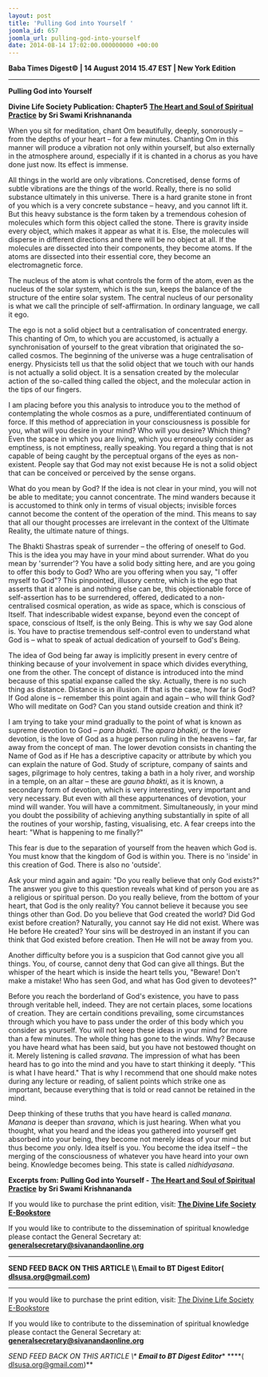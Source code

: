 ```yaml
---
layout: post
title: 'Pulling God into Yourself '
joomla_id: 657
joomla_url: pulling-god-into-yourself
date: 2014-08-14 17:02:00.000000000 +00:00
---
```

  













































**Baba Times Digest© | 14 August 2014 15.47 EST | New York Edition**

* * *  

 **Pulling God into Yourself**



**Divine Life Society Publication: Chapter5** [**The Heart and Soul of Spiritual Practice**](http://www.swami-krishnananda.org/heart/heart_05.html) **by Sri Swami Krishnananda**

When you sit for meditation, chant Om beautifully, deeply, sonorously – from the depths of your heart – for a few minutes. Chanting Om in this manner will produce a vibration not only within yourself, but also externally in the atmosphere around, especially if it is chanted in a chorus as you have done just now. Its effect is immense.

All things in the world are only vibrations. Concretised, dense forms of subtle vibrations are the things of the world. Really, there is no solid substance ultimately in this universe. There is a hard granite stone in front of you which is a very concrete substance – heavy, and you cannot lift it. But this heavy substance is the form taken by a tremendous cohesion of molecules which form this object called the stone. There is gravity inside every object, which makes it appear as what it is. Else, the molecules will disperse in different directions and there will be no object at all. If the molecules are dissected into their components, they become atoms. If the atoms are dissected into their essential core, they become an electromagnetic force.

The nucleus of the atom is what controls the form of the atom, even as the nucleus of the solar system, which is the sun, keeps the balance of the structure of the entire solar system. The central nucleus of our personality is what we call the principle of self-affirmation. In ordinary language, we call it ego.

The ego is not a solid object but a centralisation of concentrated energy. This chanting of Om, to which you are accustomed, is actually a synchronisation of yourself to the great vibration that originated the so-called cosmos. The beginning of the universe was a huge centralisation of energy. Physicists tell us that the solid object that we touch with our hands is not actually a solid object. It is a sensation created by the molecular action of the so-called thing called the object, and the molecular action in the tips of our fingers.

I am placing before you this analysis to introduce you to the method of contemplating the whole cosmos as a pure, undifferentiated continuum of force. If this method of appreciation in your consciousness is possible for you, what will you desire in your mind? Who will you desire? Which thing? Even the space in which you are living, which you erroneously consider as emptiness, is not emptiness, really speaking. You regard a thing that is not capable of being caught by the perceptual organs of the eyes as non-existent. People say that God may not exist because He is not a solid object that can be conceived or perceived by the sense organs.

What do you mean by God? If the idea is not clear in your mind, you will not be able to meditate; you cannot concentrate. The mind wanders because it is accustomed to think only in terms of visual objects; invisible forces cannot become the content of the operation of the mind. This means to say that all our thought processes are irrelevant in the context of the Ultimate Reality, the ultimate nature of things.

The Bhakti Shastras speak of surrender – the offering of oneself to God. This is the idea you may have in your mind about surrender. What do you mean by 'surrender'? You have a solid body sitting here, and are you going to offer this body to God? Who are you offering when you say, "I offer myself to God"? This pinpointed, illusory centre, which is the ego that asserts that it alone is and nothing else can be, this objectionable force of self-assertion has to be surrendered, offered, dedicated to a non-centralised cosmical operation, as wide as space, which is conscious of Itself. That indescribable widest expanse, beyond even the concept of space, conscious of Itself, is the only Being. This is why we say God alone is. You have to practise tremendous self-control even to understand what God is – what to speak of actual dedication of yourself to God's Being.

The idea of God being far away is implicitly present in every centre of thinking because of your involvement in space which divides everything, one from the other. The concept of distance is introduced into the mind because of this spatial expanse called the sky. Actually, there is no such thing as distance. Distance is an illusion. If that is the case, how far is God? If God alone is – remember this point again and again – who will think God? Who will meditate on God? Can you stand outside creation and think it?

I am trying to take your mind gradually to the point of what is known as supreme devotion to God – _para bhakti_. The _apara bhakti_, or the lower devotion, is the love of God as a huge person ruling in the heavens – far, far away from the concept of man. The lower devotion consists in chanting the Name of God as if He has a descriptive capacity or attribute by which you can explain the nature of God. Study of scripture, company of saints and sages, pilgrimage to holy centres, taking a bath in a holy river, and worship in a temple, on an altar – these are _gauna bhakti_, as it is known, a secondary form of devotion, which is very interesting, very important and very necessary. But even with all these appurtenances of devotion, your mind will wander. You will have a commitment. Simultaneously, in your mind you doubt the possibility of achieving anything substantially in spite of all the routines of your worship, fasting, visualising, etc. A fear creeps into the heart: "What is happening to me finally?"

This fear is due to the separation of yourself from the heaven which God is. You must know that the kingdom of God is within you. There is no 'inside' in this creation of God. There is also no 'outside'.

Ask your mind again and again: "Do you really believe that only God exists?" The answer you give to this question reveals what kind of person you are as a religious or spiritual person. Do you really believe, from the bottom of your heart, that God is the only reality? You cannot believe it because you see things other than God. Do you believe that God created the world? Did God exist before creation? Naturally, you cannot say He did not exist. Where was He before He created? Your sins will be destroyed in an instant if you can think that God existed before creation. Then He will not be away from you.

Another difficulty before you is a suspicion that God cannot give you all things. You, of course, cannot deny that God can give all things. But the whisper of the heart which is inside the heart tells you, "Beware! Don't make a mistake! Who has seen God, and what has God given to devotees?"

Before you reach the borderland of God's existence, you have to pass through veritable hell, indeed. They are not certain places, some locations of creation. They are certain conditions prevailing, some circumstances through which you have to pass under the order of this body which you consider as yourself. You will not keep these ideas in your mind for more than a few minutes. The whole thing has gone to the winds. Why? Because you have heard what has been said, but you have not bestowed thought on it. Merely listening is called _sravana_. The impression of what has been heard has to go into the mind and you have to start thinking it deeply. "This is what I have heard." That is why I recommend that one should make notes during any lecture or reading, of salient points which strike one as important, because everything that is told or read cannot be retained in the mind.

Deep thinking of these truths that you have heard is called _manana_. _Manana_ is deeper than _sravana_, which is just hearing. When what you thought, what you heard and the ideas you gathered into yourself get absorbed into your being, they become not merely ideas of your mind but thus become _you_ only. Idea itself is you. You become the idea itself – the merging of the consciousness of whatever you have heard into your own being. Knowledge becomes being. This state is called _nidhidyasana_.

**Excerpts from:**  **Pulling God into Yourself -** [**The Heart and Soul of Spiritual Practice**](http://www.swami-krishnananda.org/heart/heart_05.html) **by Sri Swami Krishnananda**



If you would like to purchase the print edition, visit: **[The Divine Life Society E-Bookstore](http://www.dlshq.org/download/download.htm)**

If you would like to contribute to the dissemination of spiritual knowledge please contact the General Secretary at: [](mailto:%20%3Cscript%20type=%27text/javascript%27%3E%20%3C%21--%20var%20prefix%20=%20%27ma%27%20+%20%27il%27%20+%20%27to%27;%20var%20path%20=%20%27hr%27%20+%20%27ef%27%20+%20%27=%27;%20var%20addy57016%20=%20%27generalsecretary%27%20+%20%27@%27;%20addy57016%20=%20addy57016%20+%20%27sivanandaonline%27%20+%20%27.%27%20+%20%27org%27;%20document.write%28%27%3Ca%20%27%20+%20path%20+%20%27%5C%27%27%20+%20prefix%20+%20%27:%27%20+%20addy57016%20+%20%27%5C%27%3E%27%29;%20document.write%28addy57016%29;%20document.write%28%27%3C%5C/a%3E%27%29;%20//--%3E%5Cn%20%3C/script%3E%3Cscript%20type=%27text/javascript%27%3E%20%3C%21--%20document.write%28%27%3Cspan%20style=%5C%27display:%20none;%5C%27%3E%27%29;%20//--%3E%20%3C/script%3EThis%20email%20address%20is%20being%20protected%20from%20spambots.%20You%20need%20JavaScript%20enabled%20to%20view%20it.%20%3Cscript%20type=%27text/javascript%27%3E%20%3C%21--%20document.write%28%27%3C/%27%29;%20document.write%28%27span%3E%27%29;%20//--%3E%20%3C/script%3E?subject=Contribution%20to%20Dissemination%20of%20Spiritual%20Knowledge) **generalsecretary@sivanandaonline.org**

****

**SEND FEED BACK ON THIS ARTICLE \\\ Email to BT Digest Editor[](mailto:%20%3Cscript%20type=%27text/javascript%27%3E%20%3C%21--%20var%20prefix%20=%20%27ma%27%20+%20%27il%27%20+%20%27to%27;%20var%20path%20=%20%27hr%27%20+%20%27ef%27%20+%20%27=%27;%20var%20addy72654%20=%20%27dlsusa.org%27%20+%20%27@%27;%20addy72654%20=%20addy72654%20+%20%27gmail%27%20+%20%27.%27%20+%20%27com%27;%20document.write%28%27%3Ca%20%27%20+%20path%20+%20%27%5C%27%27%20+%20prefix%20+%20%27:%27%20+%20addy72654%20+%20%27%5C%27%3E%27%29;%20document.write%28addy72654%29;%20document.write%28%27%3C%5C/a%3E%27%29;%20//--%3E%5Cn%20%3C/script%3E%3Cscript%20type=%27text/javascript%27%3E%20%3C%21--%20document.write%28%27%3Cspan%20style=%5C%27display:%20none;%5C%27%3E%27%29;%20//--%3E%20%3C/script%3EThis%20email%20address%20is%20being%20protected%20from%20spambots.%20You%20need%20JavaScript%20enabled%20to%20view%20it.%20%3Cscript%20type=%27text/javascript%27%3E%20%3C%21--%20document.write%28%27%3C/%27%29;%20document.write%28%27span%3E%27%29;%20//--%3E%20%3C/script%3E?subject=DLS%20Posts)( [dlsusa.org@gmail.com](mailto:dlsusa.org@gmail.com))**



* * *



  

If you would like to purchase the print edition, visit: [The Divine Life Society E-Bookstore](http://www.dlshq.org/download/download.htm)

If you would like to contribute to the dissemination of spiritual knowledge please contact the General Secretary at: **[generalsecretary@sivanandaonline.org](mailto:generalsecretary@sivanandaonline.org)**

**SEND FEED BACK ON THIS ARTICLE \\\**  **Email to BT Digest Editor**** [](mailto:%20%3Cscript%20type=%27text/javascript%27%3E%20%3C%21--%20var%20prefix%20=%20%27ma%27%20+%20%27il%27%20+%20%27to%27;%20var%20path%20=%20%27hr%27%20+%20%27ef%27%20+%20%27=%27;%20var%20addy72654%20=%20%27dlsusa.org%27%20+%20%27@%27;%20addy72654%20=%20addy72654%20+%20%27gmail%27%20+%20%27.%27%20+%20%27com%27;%20document.write%28%27%3Ca%20%27%20+%20path%20+%20%27%5C%27%27%20+%20prefix%20+%20%27:%27%20+%20addy72654%20+%20%27%5C%27%3E%27%29;%20document.write%28addy72654%29;%20document.write%28%27%3C%5C/a%3E%27%29;%20//--%3E%5Cn%20%3C/script%3E%3Cscript%20type=%27text/javascript%27%3E%20%3C%21--%20document.write%28%27%3Cspan%20style=%5C%27display:%20none;%5C%27%3E%27%29;%20//--%3E%20%3C/script%3EThis%20email%20address%20is%20being%20protected%20from%20spambots.%20You%20need%20JavaScript%20enabled%20to%20view%20it.%20%3Cscript%20type=%27text/javascript%27%3E%20%3C%21--%20document.write%28%27%3C/%27%29;%20document.write%28%27span%3E%27%29;%20//--%3E%20%3C/script%3E?subject=DLS%20Posts)****( [dlsusa.org@gmail.com](mailto:dlsusa.org@gmail.com))**  
